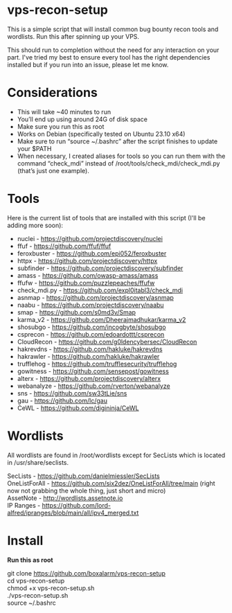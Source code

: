# vps-recon-setup
This is a simple script that will install common bug bounty recon tools and wordlists. Run this after spinning up your VPS.

This should run to completion without the need for any interaction on your part. I've tried my best to ensure every tool has the right dependencies installed but if you run into an issue, please let me know.

# Considerations
- This will take ~40 minutes to run 
- You’ll end up using around 24G of disk space
- Make sure you run this as root
- Works on Debian (specifically tested on Ubuntu 23.10 x64)
- Make sure to run “source ~/.bashrc” after the script finishes to update your $PATH
- When necessary, I created aliases for tools so you can run them with the command “check_mdi” instead of /root/tools/check_mdi/check_mdi.py (that’s just one example).

# Tools

Here is the current list of tools that are installed with this script (I'll be adding more soon):

- nuclei - https://github.com/projectdiscovery/nuclei
- ffuf - https://github.com/ffuf/ffuf
- feroxbuster - https://github.com/epi052/feroxbuster
- httpx - https://github.com/projectdiscovery/httpx
- subfinder - https://github.com/projectdiscovery/subfinder
- amass - https://github.com/owasp-amass/amass
- ffufw - https://github.com/puzzlepeaches/ffufw
- check_mdi.py - https://github.com/expl0itabl3/check_mdi
- asnmap - https://github.com/projectdiscovery/asnmap
- naabu - https://github.com/projectdiscovery/naabu
- smap - https://github.com/s0md3v/Smap
- karma_v2 - https://github.com/Dheerajmadhukar/karma_v2
- shosubgo - https://github.com/incogbyte/shosubgo
- csprecon - https://github.com/edoardottt/csprecon
- CloudRecon - https://github.com/g0ldencybersec/CloudRecon
- hakrevdns - https://github.com/hakluke/hakrevdns
- hakrawler - https://github.com/hakluke/hakrawler
- trufflehog - https://github.com/trufflesecurity/trufflehog
- gowitness - https://github.com/sensepost/gowitness
- alterx - https://github.com/projectdiscovery/alterx
- webanalyze - https://github.com/rverton/webanalyze
- sns - https://github.com/sw33tLie/sns
- gau - https://github.com/lc/gau
- CeWL - https://github.com/digininja/CeWL

# Wordlists

All wordlists are found in /root/wordlists except for SecLists which is located in /usr/share/seclists.

SecLists - https://github.com/danielmiessler/SecLists  
OneListForAll - https://github.com/six2dez/OneListForAll/tree/main (right now not grabbing the whole thing, just short and micro)  
AssetNote - http://wordlists.assetnote.io  
IP Ranges - https://github.com/lord-alfred/ipranges/blob/main/all/ipv4_merged.txt

# Install

**Run this as root**

git clone https://github.com/boxalarm/vps-recon-setup  
cd vps-recon-setup  
chmod +x vps-recon-setup.sh  
./vps-recon-setup.sh  
source ~/.bashrc
